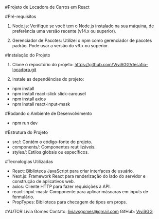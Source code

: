 #Projeto de Locadora de Carros em React

#Pré-requisitos
1. Node.js: Verifique se você tem o Node.js instalado na sua máquina, de preferência uma versão recente (v14.x ou superior).

2. Gerenciador de Pacotes: Utilizei o npm como gerenciador de pacotes padrão. Pode usar a versão do v6.x ou superior. 

#Instalação do Projeto
1. Clone o repositório do projeto:
https://github.com/ViviSGG/desafio-locadora.git

2. Instale as dependências do projeto:

- npm install
- npm install react-slick slick-carousel
- npm install axios
- npm install react-input-mask

#Rodando o Ambiente de Desenvolvimento
- npm run dev

#Estrutura do Projeto
- src/: Contém o código-fonte do projeto.
- components/: Componentes reutilizáveis.
- styles/: Estilos globais ou específicos.

#Tecnologias Utilizadas
- React: Biblioteca JavaScript para criar interfaces de usuário.
- Next.js: Framework React para renderização do lado do servidor e construção de aplicativos web.
- axios: Cliente HTTP para fazer requisições à API.
- react-input-mask: Componente para aplicar máscaras em inputs de formulário.
- PropTypes: Biblioteca para checagem de tipos em props.

#AUTOR
Lívia Gomes
Contato: liviavsgomes@gmail.com
GitHub: [ViviSGG](https://github.com/ViviSGG)

